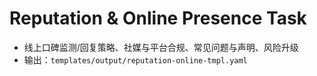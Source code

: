# Reputation & Online Presence Task

- 线上口碑监测/回复策略、社媒与平台合规、常见问题与声明、风险升级
- 输出：`templates/output/reputation-online-tmpl.yaml`
